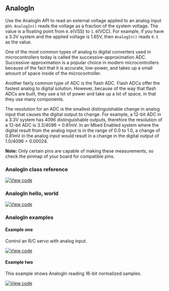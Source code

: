## AnalogIn

Use the AnalogIn API to read an external voltage applied to an analog input pin. `AnalogIn()` reads the voltage as a fraction of the system voltage. The value is a floating point from `0.0`(VSS) to `1.0`(VCC). For example, if you have a 3.3V system and the applied voltage is 1.65V, then `AnalogIn()` reads `0.5` as the value.

 One of the most common types of analog to digital converters used in microcontrollers today is called the successive-approximation ADC. Successive-approximation is a popular choice in modern microcontrollers because of the fact that it is accurate, low-power, and takes up a small amount of space inside of the microcontroller. 
 
 Another fairly common type of ADC is the flash ADC. Flash ADCs offer the fastest analog to digital solution. However, because of the way that flash ADCs are built, they use a lot of power and take up a lot of space, in that they use many components.
 
 The resolution for an ADC is the smallest distinguishable change in analog input that causes the digital output to change. For example, a 12-bit ADC in a 3.3V system has 4096 distinguishable outputs, therefore the resolution of a 12-bit ADC is 3.3/4096 = 0.81mV. In an Mbed Enabled system where the digital result from the analog input is in the range of 0.0 to 1.0, a change of 0.81mV in the analog input would result in a change in the digital output of 1.0/4096 = 0.00024.

<span class="notes">**Note:**  Only certain pins are capable of making these measurements, so check the pinmap of your board for compatible pins.</span>

### AnalogIn class reference

[![View code](https://www.mbed.com/embed/?type=library)](http://os-doc-builder.test.mbed.com/docs/development/mbed-os-api-doxy/classmbed_1_1_analog_in.html)

### AnalogIn hello, world

[![View code](https://www.mbed.com/embed/?url=https://os.mbed.com/teams/mbed_example/code/AnalogIn_HelloWorld/)](https://os.mbed.com/teams/mbed_example/code/AnalogIn_HelloWorld/file/77750f8cba47/main.cpp)

### AnalogIn examples

#### Example one

Control an R/C servo with analog input.

[![View code](https://www.mbed.com/embed/?url=https://os.mbed.com/teams/mbed_example/code/AnalogIn_ex_1/)](https://os.mbed.com/teams/mbed_example/code/AnalogIn_ex_1/file/490818b6238b/main.cpp)

#### Example two

This example shows AnalogIn reading 16-bit normalized samples.

[![View code](https://www.mbed.com/embed/?url=https://os.mbed.com/teams/mbed_example/code/AnalogIn_ex_2/)](https://os.mbed.com/teams/mbed_example/code/AnalogIn_ex_2/file/cb98929b3895/main.cpp)
